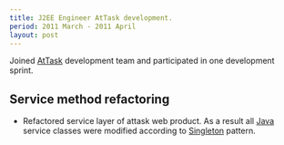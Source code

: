 ```yaml
---
title: J2EE Engineer AtTask development.
period: 2011 March - 2011 April
layout: post
---
```

Joined [AtTask] development team and participated in one development sprint.

## Service method refactoring

 - Refactored service layer of attask web product. As a result all [Java] service classes were modified according to [Singleton] pattern.
 
[AtTask]: http://www.attask.com/
[Java]: http://en.wikipedia.org/wiki/Java_(programming_language)
[Singleton]: http://en.wikipedia.org/wiki/Singleton_pattern